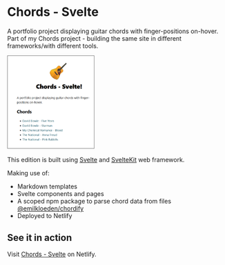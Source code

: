 # Chords - Svelte

A portfolio project displaying guitar chords with finger-positions on-hover. Part of my Chords project - building the same site in different frameworks/with different tools.

<img src="screenshot.png" alt="Screenshot" title="Screenshot of Chords - Svelte main page" width="200px" style="border: 1px solid grey">

This edition is built using [Svelte](https://svelte.dev/) and [SvelteKit](https://svelte.dev/) web framework.

Making use of:

- Markdown templates
- Svelte components and pages
- A scoped npm package to parse chord data from files [@emilkloeden/chordify](https://www.npmjs.com/package/@emilkloeden/chordify)
- Deployed to Netlify

## See it in action

Visit [Chords - Svelte](https://adorable-liger-1769be.netlify.app/) on Netlify.
